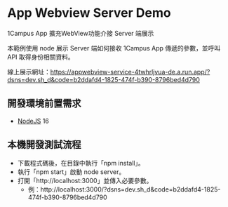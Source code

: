 # App Webview Server Demo
1Campus App 擴充WebView功能介接 Server 端展示

本範例使用 node 展示 Server 端如何接收 1Campus App 傳遞的參數，並呼叫 API 取得身份相關資料。

線上展示網址：https://appwebview-service-4twhrljvua-de.a.run.app/?dsns=dev.sh_d&code=b2ddafd4-1825-474f-b390-8796bed4d790

## 開發環境前置需求
- [NodeJS] 16

[NodeJS]:https://nodejs.org/en/

## 本機開發測試流程
- 下載程式碼後，在目錄中執行「npm install」。
- 執行「npm start」啟動 node server。
- 打開「http://localhost:3000」並傳入必要參數。
  - 例：http://localhost:3000/?dsns=dev.sh_d&code=b2ddafd4-1825-474f-b390-8796bed4d790
